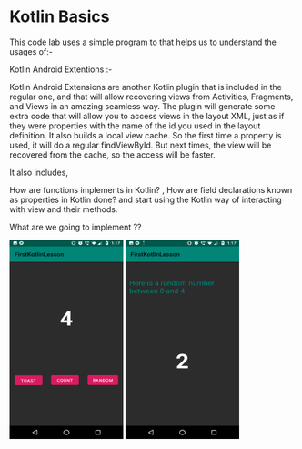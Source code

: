 # Kotlin  Basics

This code lab uses a simple program to that helps us to understand  the usages of:-

Kotlin Android Extentions :-

Kotlin Android Extensions are another Kotlin plugin that is included in the regular one, and that will allow recovering views from Activities, Fragments, and Views in an amazing seamless way.
The plugin will generate some extra code that will allow you to access views in the layout XML, just as if they were properties with the name of the id you used in the layout definition.
It also builds a local view cache. So the first time a property is used, it will do a regular findViewById. But next times, the view will be recovered from the cache, so the access will be faster.

It also includes,

How are functions implements in Kotlin? , How are field  declarations known as properties in Kotlin  done? and start using the Kotlin way of interacting with view and their methods.

What are we going to implement ??

<img src="https://github.com/KaveriKR/Kotlin-Basics/blob/master/Screenshot_20180930-131717.png" alt="First Page" width="200" height="350">
<img src="https://github.com/KaveriKR/Kotlin-Basics/blob/master/Screenshot_20180930-131725.png" alt="Second Page" width="200" height="350">
